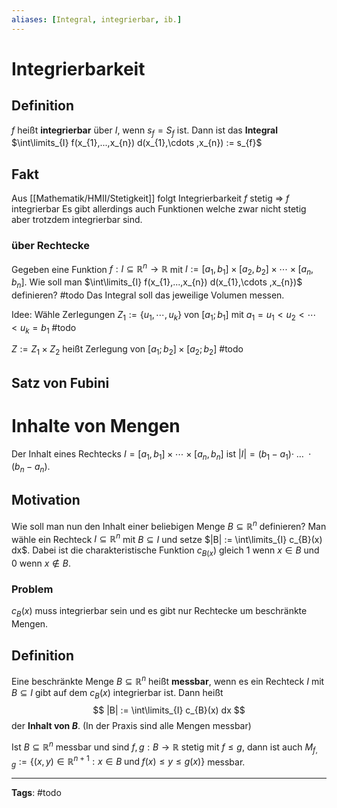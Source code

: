 ```yaml
---
aliases: [Integral, integrierbar, ib.]
---
```


# Integrierbarkeit
## Definition
$f$ heißt **integrierbar** über $I$, wenn $s_{f} = S_{f}$ ist. Dann ist das **Integral** $\int\limits_{I} f(x_{1},...,x_{n}) d(x_{1},\cdots ,x_{n}) := s_{f}$

## Fakt
Aus [[Mathematik/HMII/Stetigkeit]] folgt Integrierbarkeit
$f$ stetig $\Rightarrow$ $f$ integrierbar
Es gibt allerdings auch Funktionen welche zwar nicht stetig aber trotzdem integrierbar sind.

### über Rechtecke
Gegeben eine Funktion $f: I \subseteq \mathbb{R}^{n}\to \mathbb{R}$ mit $I:=[a_{1},b_{1}] \times [a_{2},b_{2}] \times \cdots \times [a_{n},b_{n}]$. Wie soll man $\int\limits_{I} f(x_{1},...,x_{n}) d(x_{1},\cdots ,x_{n})$ definieren?
#todo 
Das Integral soll das jeweilige Volumen messen.

Idee: Wähle Zerlegungen $Z_{1}:=\{u_{1}, \cdots, u_{k}\}$ von $[a_{1};b_{1}]$ mit $a_{1}=u_{1} < u_{2} < \cdots < u_{k}=b_{1}$
#todo 

$Z:= Z_{1} \times Z_{2}$ heißt Zerlegung von $[a_{1};b_{2}] \times [a_{2};b_{2}]$ 
#todo

## Satz von Fubini


# Inhalte von Mengen
Der Inhalt eines Rechtecks $I = [a_{1},b_{1}] \times \cdots \times [a_{n}, b_{n}]$ ist $|I| = (b_{1}-a_{1}) \cdot \;\dots \; \cdot (b_{n}-a_{n})$.

## Motivation
Wie soll man nun den Inhalt einer beliebigen Menge $B \subseteq \mathbb{R}^{n}$ definieren?
Man wähle ein Rechteck $I \subseteq \mathbb{R}^{n}$ mit $B \subseteq I$ und setze $|B| := \int\limits_{I} c_{B}(x) dx$.
Dabei ist die charakteristische Funktion $c_{B(x})$ gleich $1$ wenn $x \in B$ und $0$ wenn $x \notin B$.

### Problem
$c_{B}(x)$ muss integrierbar sein und es gibt nur Rechtecke um beschränkte Mengen.

## Definition
Eine beschränkte Menge $B \subseteq \mathbb{R}^n$ heißt **messbar**, wenn es ein Rechteck $I$ mit $B \subseteq I$ gibt auf dem $c_{B}(x)$ integrierbar ist. Dann heißt
$$
|B| := \int\limits_{I} c_{B}(x) dx
$$
der **Inhalt von $B$**.
(In der Praxis sind alle Mengen messbar)

Ist $B \subseteq \mathbb{R}^{n}$ messbar und sind $f,g: B \to \mathbb{R}$ stetig mit $f \leq g$, dann ist auch $M_{f,g} := \{(x,y) \in \mathbb{R}^{n+1}: x \in B \;\text{und}\; f(x) \leq y \leq g(x) \}$ messbar.



---
**Tags**: #todo 
